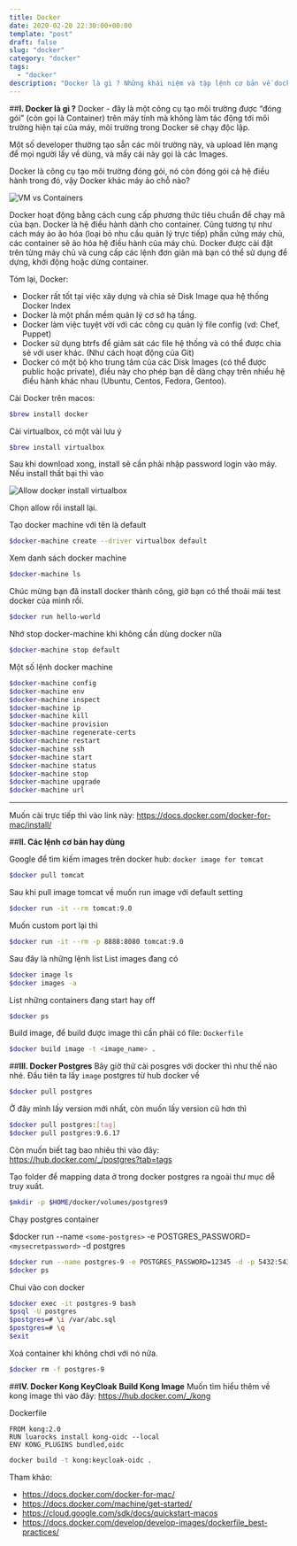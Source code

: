 ```yaml
---
title: Docker
date: 2020-02-20 22:30:00+00:00
template: "post"
draft: false
slug: "docker"
category: "docker"
tags:
  - "docker"
description: "Docker là gì ? Những khái niệm và tập lệnh cơ bản về docker. Mấy cái Devops này chỉ cần đọc documents, gõ lệnh là làm được"
---
```

##**I. Docker là gì ?**
Docker - đây là một công cụ tạo môi trường được “đóng gói” (còn gọi là Container) trên máy tính mà không làm tác động tới môi trường hiện tại của máy, môi trường trong Docker sẽ chạy độc lập.

Một số developer thường tạo sẵn các môi trường này, và upload lên mạng để mọi người lấy về dùng, và mấy cái này gọi là các Images.

Docker là công cụ tạo môi trường đóng gói, nó còn đóng gói cả hệ điều hành trong đó, vậy Docker khác máy ảo chỗ nào?

![VM vs Containers](/media/vm-containers.png "VM vs Containers")

Docker hoạt động bằng cách cung cấp phương thức tiêu chuẩn để chạy mã của bạn. Docker là hệ điều hành dành cho container. Cũng tương tự như cách máy ảo ảo hóa (loại bỏ nhu cầu quản lý trực tiếp) phần cứng máy chủ, các container sẽ ảo hóa hệ điều hành của máy chủ. Docker được cài đặt trên từng máy chủ và cung cấp các lệnh đơn giản mà bạn có thể sử dụng để dựng, khởi động hoặc dừng container.

Tóm lại, Docker:
* Docker rất tốt tại việc xây dựng và chia sẻ Disk Image qua hệ thống Docker Index
* Docker là một phần mềm quản lý cơ sở hạ tầng.
* Docker làm việc tuyệt vời với các công cụ quản lý file config (vd: Chef, Puppet)
* Docker sử dụng btrfs để giảm sát các file hệ thống và có thể được chia sẻ với user khác. (Như cách hoạt động của Git)
* Docker có một bộ kho trung tâm của các Disk Images (có thể được public hoặc private), điều này cho phép bạn dễ dàng chạy trên nhiều hệ điều hành khác nhau (Ubuntu, Centos, Fedora, Gentoo).

Cài Docker trên macos: 
```bash
$brew install docker
```
Cài virtualbox, có một vài lưu ý
```bash
$brew install virtualbox
```
Sau khi download xong, install sẽ cần phải nhập password login vào máy. Nếu install thất bại thì vào

![](/media/docker_security_privacy.png "Allow docker install virtualbox") 

Chọn allow rồi install lại.

Tạo docker machine với tên là default 
```bash
$docker-machine create --driver virtualbox default
```
Xem danh sách docker machine 
```bash
$docker-machine ls
```
Chúc mừng bạn đã install docker thành công, giờ bạn có thể thoải mái test docker của mình rồi.
```bash
$docker run hello-world
```

Nhớ stop docker-machine khi không cần dùng docker nữa
```bash
$docker-machine stop default
```
Một số lệnh docker machine
```bash
$docker-machine config
$docker-machine env
$docker-machine inspect
$docker-machine ip
$docker-machine kill
$docker-machine provision
$docker-machine regenerate-certs
$docker-machine restart
$docker-machine ssh
$docker-machine start
$docker-machine status
$docker-machine stop
$docker-machine upgrade                                          
$docker-machine url
```
---
Muốn cài trực tiếp thì vào link này: https://docs.docker.com/docker-for-mac/install/

##**II. Các lệnh cơ bản hay dùng**

Google để tìm kiếm images trên docker hub: `docker image for tomcat`
```bash
$docker pull tomcat
```
Sau khi pull image tomcat về muốn run image với default setting
```bash
$docker run -it --rm tomcat:9.0
```
Muốn custom port lại thì 
```bash
$docker run -it --rm -p 8888:8080 tomcat:9.0
```
Sau đây là những lệnh list
List images đang có
```bash
$docker image ls
$docker images -a
```
List những containers đang start hay off
```bash
$docker ps
```
Build image, để build được image thì cần phải có file: `Dockerfile`
```bash
$docker build image -t <image_name> .
```

##**III. Docker Postgres**
Bây giờ thử cài posgres với docker thì như thế nào nhé.
Đầu tiên ta lấy `image` postgres từ hub docker về 
```bash
$docker pull postgres
```
Ở đây mình lấy version mới nhất, còn muốn lấy version cũ hơn thì
```bash
$docker pull postgres:[tag]
$docker pull postgres:9.6.17
```
Còn muốn biết tag bao nhiêu thì vào đây: https://hub.docker.com/_/postgres?tab=tags

Tạo folder để mapping data ở trong docker postgres ra ngoài thư mục dễ truy xuất.
```bash
$mkdir -p $HOME/docker/volumes/postgres9
```
Chạy postgres container 

$docker run --name `<some-postgres>` -e POSTGRES_PASSWORD=`<mysecretpassword>` -d postgres
```bash
$docker run --name postgres-9 -e POSTGRES_PASSWORD=12345 -d -p 5432:5432 -v $HOME/docker/volumes/postgres9:/var/lib/postgresql/data  postgres
$docker ps
```
Chui vào con docker 
```bash
$docker exec -it postgres-9 bash
$psql -U postgres
$postgres=# \i /var/abc.sql
$postgres=# \q
$exit
```
Xoá container khi không chơi với nó nữa.
```bash
$docker rm -f postgres-9
```

##**IV. Docker Kong KeyCloak**
**Build Kong Image**
Muốn tìm hiểu thêm về kong image thì vào đây: https://hub.docker.com/_/kong

Dockerfile
```text
FROM kong:2.0 
RUN luarocks install kong-oidc --local 
ENV KONG_PLUGINS bundled,oidc
```

```bash
docker build -t kong:keycloak-oidc .
```



Tham khảo: 

* https://docs.docker.com/docker-for-mac/
* https://docs.docker.com/machine/get-started/
* https://cloud.google.com/sdk/docs/quickstart-macos
* https://docs.docker.com/develop/develop-images/dockerfile_best-practices/

